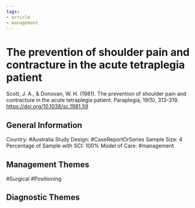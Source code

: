 ```yaml
---
tags:
- article
- management
---
```


# The prevention of shoulder pain and contracture in the acute tetraplegia patient
Scott, J. A., & Donovan, W. H. (1981). The prevention of shoulder pain and contracture in the acute tetraplegia patient. Paraplegia, 19(5), 313-319. https://doi.org/10.1038/sc.1981.59 

## General Information
Country: #Australia 
Study Design: #CaseReportOrSeries 
Sample Size: 4
Percentage of Sample with SCI: 100%
Model of Care: #management 

## Management Themes
#Surgical #Positioning

## Diagnostic Themes
